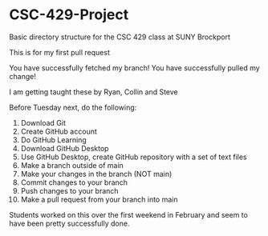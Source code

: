 # CSC-429-Project
Basic directory structure for the CSC 429 class at SUNY Brockport

This is for my first pull request

You have successfully fetched my branch!
You have successfully pulled my change!

I am getting taught these by Ryan, Collin and Steve

Before Tuesday next, do the following:

1. Download Git
2. Create GitHub account
3. Do GitHub Learning
4. Download GitHub Desktop
5. Use GitHub Desktop, create GitHub repository with a set of text files
6. Make a branch outside of main
7. Make your changes in the branch  (NOT main)
8. Commit changes to your branch
9. Push changes to your branch
10. Make a pull request from your branch into main

Students worked on this over the first weekend in February and seem to have been pretty successfully done.

